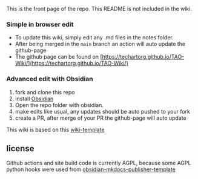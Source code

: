 This is the front page of the repo. This README is not included in the wiki.

### Simple in browser edit
- To update this wiki, simply edit any .md files in the notes folder.
- After being merged in the `main` branch an action will auto update the github-page
- The github page can be found on [https://techartorg.github.io/TAO-Wiki/](https://techartorg.github.io/TAO-Wiki/)

### Advanced edit with Obsidian
1. fork and clone this repo
2. install [Obsidian](https://obsidian.md/)
3. Open the repo folder with obsidian.
4. make edits like usual, any updates should be auto pushed to your fork
5. create a PR, after merge of your PR the github-page will auto update


This wiki is based on this [wiki-template](https://github.com/hannesdelbeke/wiki_template)

## license
Github actions and site build code is currently AGPL, because some AGPL python hooks were used from [obsidian-mkdocs-publisher-template](https://github.com/ObsidianPublisher/obsidian-mkdocs-publisher-template)
